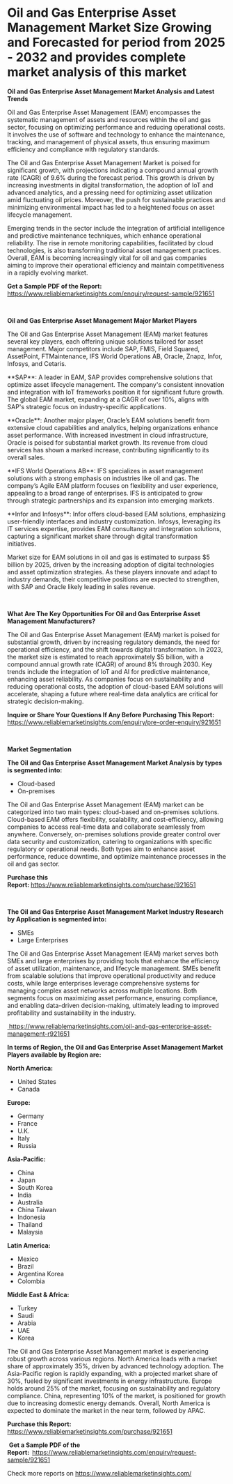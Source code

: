 <p><h1>Oil and Gas Enterprise Asset Management Market Size Growing and Forecasted for period from 2025 - 2032 and provides complete market analysis of this market</h1></p><p><strong>Oil and Gas Enterprise Asset Management Market Analysis and Latest Trends</strong></p>
<p><p>Oil and Gas Enterprise Asset Management (EAM) encompasses the systematic management of assets and resources within the oil and gas sector, focusing on optimizing performance and reducing operational costs. It involves the use of software and technology to enhance the maintenance, tracking, and management of physical assets, thus ensuring maximum efficiency and compliance with regulatory standards.</p><p>The Oil and Gas Enterprise Asset Management Market is poised for significant growth, with projections indicating a compound annual growth rate (CAGR) of 9.6% during the forecast period. This growth is driven by increasing investments in digital transformation, the adoption of IoT and advanced analytics, and a pressing need for optimizing asset utilization amid fluctuating oil prices. Moreover, the push for sustainable practices and minimizing environmental impact has led to a heightened focus on asset lifecycle management.</p><p>Emerging trends in the sector include the integration of artificial intelligence and predictive maintenance techniques, which enhance operational reliability. The rise in remote monitoring capabilities, facilitated by cloud technologies, is also transforming traditional asset management practices. Overall, EAM is becoming increasingly vital for oil and gas companies aiming to improve their operational efficiency and maintain competitiveness in a rapidly evolving market.</p></p>
<p><strong>Get a Sample PDF of the Report:&nbsp;</strong> <a href="https://www.reliablemarketinsights.com/enquiry/request-sample/921651?utm_campaign=2218&utm_medium=2&utm_source=Github&utm_content=ia&utm_term=07032025&utm_id=oil-and-gas-enterprise-asset-management">https://www.reliablemarketinsights.com/enquiry/request-sample/921651</a></p>
<p>&nbsp;</p>
<p><strong>Oil and Gas Enterprise Asset Management Major Market Players</strong></p>
<p><p>The Oil and Gas Enterprise Asset Management (EAM) market features several key players, each offering unique solutions tailored for asset management. Major competitors include SAP, FMIS, Field Squared, AssetPoint, FTMaintenance, IFS World Operations AB, Oracle, Znapz, Infor, Infosys, and Cetaris.</p><p>**SAP**: A leader in EAM, SAP provides comprehensive solutions that optimize asset lifecycle management. The company's consistent innovation and integration with IoT frameworks position it for significant future growth. The global EAM market, expanding at a CAGR of over 10%, aligns with SAP's strategic focus on industry-specific applications.</p><p>**Oracle**: Another major player, Oracle’s EAM solutions benefit from extensive cloud capabilities and analytics, helping organizations enhance asset performance. With increased investment in cloud infrastructure, Oracle is poised for substantial market growth. Its revenue from cloud services has shown a marked increase, contributing significantly to its overall sales.</p><p>**IFS World Operations AB**: IFS specializes in asset management solutions with a strong emphasis on industries like oil and gas. The company’s Agile EAM platform focuses on flexibility and user experience, appealing to a broad range of enterprises. IFS is anticipated to grow through strategic partnerships and its expansion into emerging markets.</p><p>**Infor and Infosys**: Infor offers cloud-based EAM solutions, emphasizing user-friendly interfaces and industry customization. Infosys, leveraging its IT services expertise, provides EAM consultancy and integration solutions, capturing a significant market share through digital transformation initiatives.</p><p>Market size for EAM solutions in oil and gas is estimated to surpass $5 billion by 2025, driven by the increasing adoption of digital technologies and asset optimization strategies. As these players innovate and adapt to industry demands, their competitive positions are expected to strengthen, with SAP and Oracle likely leading in sales revenue.</p></p>
<p>&nbsp;</p>
<p><strong>What Are The Key Opportunities For Oil and Gas Enterprise Asset Management Manufacturers?</strong></p>
<p><p>The Oil and Gas Enterprise Asset Management (EAM) market is poised for substantial growth, driven by increasing regulatory demands, the need for operational efficiency, and the shift towards digital transformation. In 2023, the market size is estimated to reach approximately $5 billion, with a compound annual growth rate (CAGR) of around 8% through 2030. Key trends include the integration of IoT and AI for predictive maintenance, enhancing asset reliability. As companies focus on sustainability and reducing operational costs, the adoption of cloud-based EAM solutions will accelerate, shaping a future where real-time data analytics are critical for strategic decision-making.</p></p>
<p><strong>Inquire or Share Your Questions If Any Before Purchasing This Report:</strong> <a href="https://www.reliablemarketinsights.com/enquiry/pre-order-enquiry/921651?utm_campaign=2218&utm_medium=2&utm_source=Github&utm_content=ia&utm_term=07032025&utm_id=oil-and-gas-enterprise-asset-management">https://www.reliablemarketinsights.com/enquiry/pre-order-enquiry/921651</a></p>
<p>&nbsp;</p>
<p><strong>Market Segmentation</strong></p>
<p><strong>The Oil and Gas Enterprise Asset Management Market Analysis by types is segmented into:</strong></p>
<p><ul><li>Cloud-based</li><li>On-premises</li></ul></p>
<p><p>The Oil and Gas Enterprise Asset Management (EAM) market can be categorized into two main types: cloud-based and on-premises solutions. Cloud-based EAM offers flexibility, scalability, and cost-efficiency, allowing companies to access real-time data and collaborate seamlessly from anywhere. Conversely, on-premises solutions provide greater control over data security and customization, catering to organizations with specific regulatory or operational needs. Both types aim to enhance asset performance, reduce downtime, and optimize maintenance processes in the oil and gas sector.</p></p>
<p><strong>Purchase this Report:&nbsp;</strong><a href="https://www.reliablemarketinsights.com/purchase/921651?utm_campaign=2218&utm_medium=2&utm_source=Github&utm_content=ia&utm_term=07032025&utm_id=oil-and-gas-enterprise-asset-management">https://www.reliablemarketinsights.com/purchase/921651</a></p>
<p>&nbsp;</p>
<p><strong>The Oil and Gas Enterprise Asset Management Market Industry Research by Application is segmented into:</strong></p>
<p><ul><li>SMEs</li><li>Large Enterprises</li></ul></p>
<p><p>The Oil and Gas Enterprise Asset Management (EAM) market serves both SMEs and large enterprises by providing tools that enhance the efficiency of asset utilization, maintenance, and lifecycle management. SMEs benefit from scalable solutions that improve operational productivity and reduce costs, while large enterprises leverage comprehensive systems for managing complex asset networks across multiple locations. Both segments focus on maximizing asset performance, ensuring compliance, and enabling data-driven decision-making, ultimately leading to improved profitability and sustainability in the industry.</p></p>
<p><a href="https://www.reliablemarketinsights.com/oil-and-gas-enterprise-asset-management-r921651?utm_campaign=2218&utm_medium=2&utm_source=Github&utm_content=ia&utm_term=07032025&utm_id=oil-and-gas-enterprise-asset-management">&nbsp;https://www.reliablemarketinsights.com/oil-and-gas-enterprise-asset-management-r921651</a></p>
<p><strong>In terms of Region, the Oil and Gas Enterprise Asset Management Market Players available by Region are:</strong></p>
<p>
    <p> <strong> North America: </strong>
        <ul>
            <li>United States</li>
            <li>Canada</li>
        </ul>
        </p> 
    <p> <strong> Europe: </strong>
        <ul>
            <li>Germany</li>
            <li>France</li>
            <li>U.K.</li>
            <li>Italy</li>
            <li>Russia</li>
        </ul>
        </p> 
    <p> <strong> Asia-Pacific: </strong>
        <ul>
            <li>China</li>
            <li>Japan</li>
            <li>South Korea</li>
            <li>India</li>
            <li>Australia</li>
            <li>China Taiwan</li>
            <li>Indonesia</li>
            <li>Thailand</li>
            <li>Malaysia</li>
        </ul>
        </p> 
    <p> <strong> Latin America: </strong>
        <ul>
            <li>Mexico</li>
            <li>Brazil</li>
            <li>Argentina Korea</li>
            <li>Colombia</li>
        </ul>
        </p> 
    <p> <strong> Middle East & Africa: </strong>
        <ul>
            <li>Turkey</li>
            <li>Saudi</li>
            <li>Arabia</li>
            <li>UAE</li>
            <li>Korea</li>
        </ul>
    </p>
    </p>
<p><p>The Oil and Gas Enterprise Asset Management market is experiencing robust growth across various regions. North America leads with a market share of approximately 35%, driven by advanced technology adoption. The Asia-Pacific region is rapidly expanding, with a projected market share of 30%, fueled by significant investments in energy infrastructure. Europe holds around 25% of the market, focusing on sustainability and regulatory compliance. China, representing 10% of the market, is positioned for growth due to increasing domestic energy demands. Overall, North America is expected to dominate the market in the near term, followed by APAC.</p></p>
<p><strong>Purchase this Report: </strong><a href="https://www.reliablemarketinsights.com/purchase/921651?utm_campaign=2218&utm_medium=2&utm_source=Github&utm_content=ia&utm_term=07032025&utm_id=oil-and-gas-enterprise-asset-management">https://www.reliablemarketinsights.com/purchase/921651</a></p>
<p>&nbsp;<strong>Get a Sample PDF of the Report:&nbsp;&nbsp;</strong><a href="https://www.reliablemarketinsights.com/enquiry/request-sample/921651?utm_campaign=2218&utm_medium=2&utm_source=Github&utm_content=ia&utm_term=07032025&utm_id=oil-and-gas-enterprise-asset-management">https://www.reliablemarketinsights.com/enquiry/request-sample/921651</a></p>
<p><strong></strong></p>
<p>Check more reports on <a href="https://www.reliablemarketinsights.com/?utm_campaign=2218&utm_medium=2&utm_source=Github&utm_content=ia&utm_term=07032025&utm_id=oil-and-gas-enterprise-asset-management">https://www.reliablemarketinsights.com/</a></p>